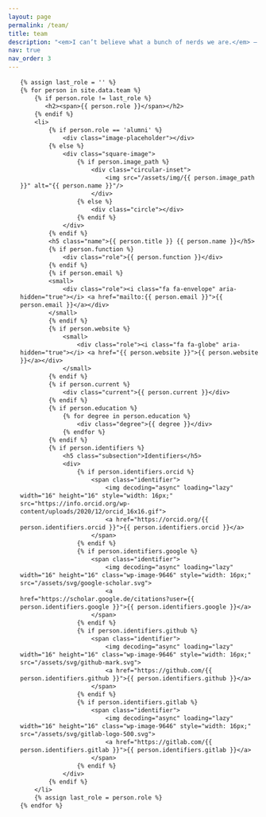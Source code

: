 ```yaml
---
layout: page
permalink: /team/
title: team
description: "<em>I can’t believe what a bunch of nerds we are.</em> — Michael"
nav: true
nav_order: 3
---
```


<ul class="team">
	
	{% assign last_role = '' %}
	{% for person in site.data.team %}
	    {% if person.role != last_role %}
	       <h2><span>{{ person.role }}</span></h2>
	    {% endif %}
		<li>
            {% if person.role == 'alumni' %}
                <div class="image-placeholder"></div>
            {% else %}
				<div class="square-image">
				    {% if person.image_path %}
					    <div class="circular-inset">
		                	<img src="/assets/img/{{ person.image_path }}" alt="{{ person.name }}"/>
		                </div>
		            {% else %}
	                	<div class="circle"></div>
		            {% endif %}
	            </div>
            {% endif %}
			<h5 class="name">{{ person.title }} {{ person.name }}</h5>
		    {% if person.function %}
				<div class="role">{{ person.function }}</div>
            {% endif %}
            {% if person.email %}
			<small>
				<div class="role"><i class="fa fa-envelope" aria-hidden="true"></i> <a href="mailto:{{ person.email }}">{{ person.email }}</a></div>
			</small>
			{% endif %}
			{% if person.website %}
				<small>
					<div class="role"><i class="fa fa-globe" aria-hidden="true"></i> <a href="{{ person.website }}">{{ person.website }}</a></div>
				</small>
			{% endif %}
			{% if person.current %}
			    <div class="current">{{ person.current }}</div>
			{% endif %}
			{% if person.education %}
				{% for degree in person.education %}
					<div class="degree">{{ degree }}</div>
				{% endfor %}
			{% endif %}
			{% if person.identifiers %}
			    <h5 class="subsection">Identifiers</h5>
			    <div>
					{% if person.identifiers.orcid %}
						<span class="identifier">
							<img decoding="async" loading="lazy" width="16" height="16" style="width: 16px;" src="https://info.orcid.org/wp-content/uploads/2020/12/orcid_16x16.gif">
							<a href="https://orcid.org/{{ person.identifiers.orcid }}">{{ person.identifiers.orcid }}</a>
						</span>
					{% endif %}
					{% if person.identifiers.google %}
						<span class="identifier">
							<img decoding="async" loading="lazy" width="16" height="16" class="wp-image-9646" style="width: 16px;" src="/assets/svg/google-scholar.svg">
							<a href="https://scholar.google.de/citations?user={{ person.identifiers.google }}">{{ person.identifiers.google }}</a>
						</span>
					{% endif %}
					{% if person.identifiers.github %}
						<span class="identifier">
							<img decoding="async" loading="lazy" width="16" height="16" class="wp-image-9646" style="width: 16px;" src="/assets/svg/github-mark.svg">
							<a href="https://github.com/{{ person.identifiers.github }}">{{ person.identifiers.github }}</a>
						</span>
					{% endif %}
					{% if person.identifiers.gitlab %}
						<span class="identifier">
							<img decoding="async" loading="lazy" width="16" height="16" class="wp-image-9646" style="width: 16px;" src="/assets/svg/gitlab-logo-500.svg">
							<a href="https://gitlab.com/{{ person.identifiers.gitlab }}">{{ person.identifiers.gitlab }}</a>
						</span>
					{% endif %}
				</div>
			{% endif %}
		</li>
		{% assign last_role = person.role %}
	{% endfor %}

</ul>
